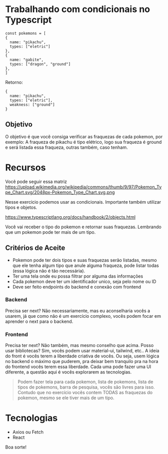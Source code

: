 # Trabalhando com condicionais no Typescript

```
const pokemons = [
{
  name: "pikachu",
  types: ["eletric"]
},
{
  name: "gabite",
  types: ["dragon", "ground"]
},
]
```

Retorno:
```
{
  name: "pikachu",
  types: ["eletric"],
  weakness: ["ground"]
}
```
## Objetivo
O objetivo é que você consiga verificar as fraquezas de cada pokemon, por exemplo:
A fraqueza de pikachu é tipo elétrico, logo sua fraqueza é ground e será listada essa fraqueza, outras também, caso tenham.

# Recursos
Você pode seguir essa matriz https://upload.wikimedia.org/wikipedia/commons/thumb/9/97/Pokemon_Type_Chart.svg/2048px-Pokemon_Type_Chart.svg.png

Nesse exercicio podemos usar as condicionais. Importante também utilizar tipos e objetos.

https://www.typescriptlang.org/docs/handbook/2/objects.html

Você vai receber o tipo do pokemon e retornar suas fraquezas.
Lembrando que um pokemon pode ter mais de um tipo.

## Critérios de Aceite
- Pokemon pode ter dois tipos e suas fraquezas serão listadas, mesmo que ele tenha algum tipo que anule alguma fraqueza, pode listar todas (essa lógica não é tão necessária).
- Ter uma tela onde eu possa filtrar por alguma das informações
- Cada pokemon deve ter um identificador unico, seja pelo nome ou ID
- Deve ser feito endpoints do backend e conexão com frontend

### Backend
Precisa ser next? Não necessariamente, mas eu aconselharia vocês a usarem, já que como não é um exercício complexo, vocês podem focar em aprender o next para o backend.
### Frontend
Precisa ter next? Não também, mas mesmo conselho que acima. 
Posso usar bibliotecas? Sim, vocês podem usar material-ui, tailwind, etc.. A ideia do front é vocês terem a liberdade criativa de vocês. Ou seja, usem lógica no backend o máximo que puderem, pra deixar bem tranquilo pra na hora do frontend vocês terem essa liberdade.
Cada uma pode fazer uma UI diferente, a questão aqui é vocês explorarem as tecnologias.

> Podem fazer tela para cada pokemon, lista de pokemons, lista de tipos de pokemons, barra de pesquisa, vocês são livres para isso. Contudo que no exercício vocês contem TODAS as fraquezas do pokemon, mesmo se ele tiver mais de um tipo. 

# Tecnologias
- Axios ou Fetch
- React

Boa sorte!
